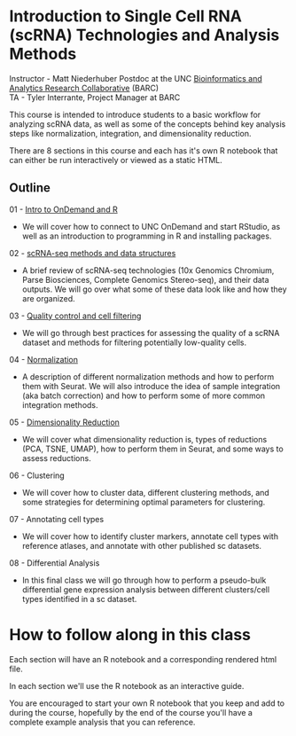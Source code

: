 # Introduction to Single Cell RNA (scRNA) Technologies and Analysis Methods

Instructor - Matt Niederhuber Postdoc at the UNC [Bioinformatics and Analytics Research Collaborative](https://www.med.unc.edu/barc/) (BARC) \
TA - Tyler Interrante, Project Manager at BARC

This course is intended to introduce students to a basic workflow for analyzing scRNA data, as well as some of the concepts behind key analysis steps like normalization, integration, and dimensionality reduction.

There are 8 sections in this course and each has it's own R notebook that can either be run interactively or viewed as a static HTML. 

## Outline

01 - [Intro to OnDemand and R](01-Intro/README.md)
- We will cover how to connect to UNC OnDemand and start RStudio, as well as an introduction to programming in R and installing packages.
 
02 - [scRNA-seq methods and data structures](02-Data_structures/README.md)
- A brief review of scRNA-seq technologies (10x Genomics Chromium, Parse Biosciences, Complete Genomics Stereo-seq), and their data outputs. We will go over what some of these data look like and how they are organized. 
  
03 - [Quality control and cell filtering](03-Quality_control/README.md)
- We will go through best practices for assessing the quality of a scRNA dataset and methods for filtering potentially low-quality cells. 

04 - [Normalization](04-Normalization/README.md)
- A description of different normalization methods and how to perform them with Seurat. We will also introduce the idea of sample integration (aka batch correction) and how to perform some of more common integration methods.

05 - [Dimensionality Reduction](05-Dimensionality_Reduction/README.md)
- We will cover what dimensionality reduction is, types of reductions (PCA, TSNE, UMAP), how to perform them in Seurat, and some ways to assess reductions.  

06 - Clustering
- We will cover how to cluster data, different clustering methods, and some strategies for determining optimal parameters for clustering. 

07 - Annotating cell types
- We will cover how to identify cluster markers, annotate cell types with reference atlases, and annotate with other published sc datasets. 

08 - Differential Analysis 
- In this final class we will go through how to perform a pseudo-bulk differential gene expression analysis between different clusters/cell types identified in a sc dataset.

# How to follow along in this class

Each section will have an R notebook and a corresponding rendered html file. 

In each section we'll use the R notebook as an interactive guide. 

You are encouraged to start your own R notebook that you keep and add to during the course, hopefully by the end of the course you'll have a complete example analysis that you can reference. 
